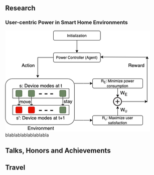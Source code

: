 
## Research

### User-centric Power in Smart Home Environments

![MORL](/assets/img/arch_iot.png)  blablablablablablabla


## Talks, Honors and Achievements



## Travel

